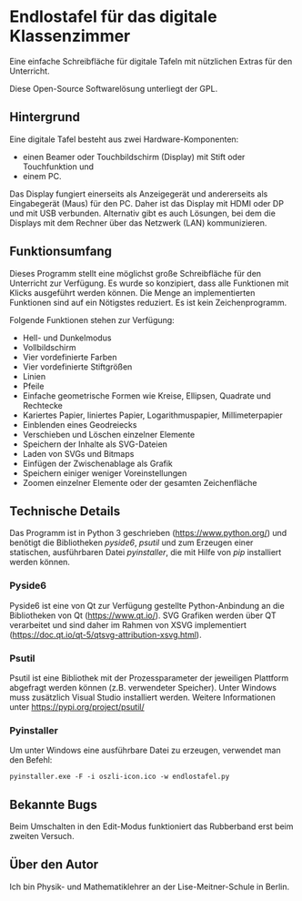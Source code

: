# Endlostafel für das digitale Klassenzimmer
Eine einfache Schreibfläche für digitale Tafeln mit nützlichen Extras für den Unterricht.

Diese Open-Source Softwarelösung unterliegt der GPL.

## Hintergrund
Eine digitale Tafel besteht aus zwei Hardware-Komponenten:
* einen Beamer oder Touchbildschirm (Display) mit Stift oder Touchfunktion und
* einem PC.

Das Display fungiert einerseits als Anzeigegerät und andererseits als Eingabegerät (Maus) für den PC.
Daher ist das Display mit HDMI oder DP und mit USB verbunden.
Alternativ gibt es auch Lösungen, bei dem die Displays mit dem Rechner über das Netzwerk (LAN) kommunizieren. 

## Funktionsumfang
Dieses Programm stellt eine möglichst große Schreibfläche für den Unterricht zur Verfügung.
Es wurde so konzipiert, dass alle Funktionen mit Klicks ausgeführt werden können.
Die Menge an implementierten Funktionen sind auf ein Nötigstes reduziert.
Es ist kein Zeichenprogramm.

Folgende Funktionen stehen zur Verfügung:

* Hell- und Dunkelmodus
* Vollbildschirm
* Vier vordefinierte Farben
* Vier vordefinierte Stiftgrößen
* Linien
* Pfeile
* Einfache geometrische Formen wie Kreise, Ellipsen, Quadrate und Rechtecke
* Kariertes Papier, liniertes Papier, Logarithmuspapier, Millimeterpapier
* Einblenden eines Geodreiecks
* Verschieben und Löschen einzelner Elemente
* Speichern der Inhalte als SVG-Dateien
* Laden von SVGs und Bitmaps
* Einfügen der Zwischenablage als Grafik
* Speichern einiger weniger Voreinstellungen
* Zoomen einzelner Elemente oder der gesamten Zeichenfläche

## Technische Details

Das Programm ist in Python 3 geschrieben (https://www.python.org/) und benötigt
die Bibliotheken *pyside6*, *psutil* und zum Erzeugen einer statischen, ausführbaren
Datei *pyinstaller*, die mit Hilfe von *pip* installiert werden können.

### Pyside6
Pyside6 ist eine von Qt zur Verfügung gestellte Python-Anbindung an die Bibliotheken von Qt (https://www.qt.io/).
SVG Grafiken werden über QT verarbeitet und sind daher im Rahmen von XSVG  implementiert (https://doc.qt.io/qt-5/qtsvg-attribution-xsvg.html).

### Psutil
Psutil ist eine Bibliothek mit der Prozessparameter der jeweiligen Plattform abgefragt werden können (z.B. verwendeter Speicher).
Unter Windows muss zusätzlich Visual Studio installiert werden. Weitere Informationen unter https://pypi.org/project/psutil/

### Pyinstaller
Um unter Windows eine ausführbare Datei zu erzeugen, verwendet man den Befehl:

    pyinstaller.exe -F -i oszli-icon.ico -w endlostafel.py

## Bekannte Bugs
Beim Umschalten in den Edit-Modus funktioniert das Rubberband erst beim zweiten Versuch.

## Über den Autor
Ich bin Physik- und Mathematiklehrer an der Lise-Meitner-Schule in Berlin.
